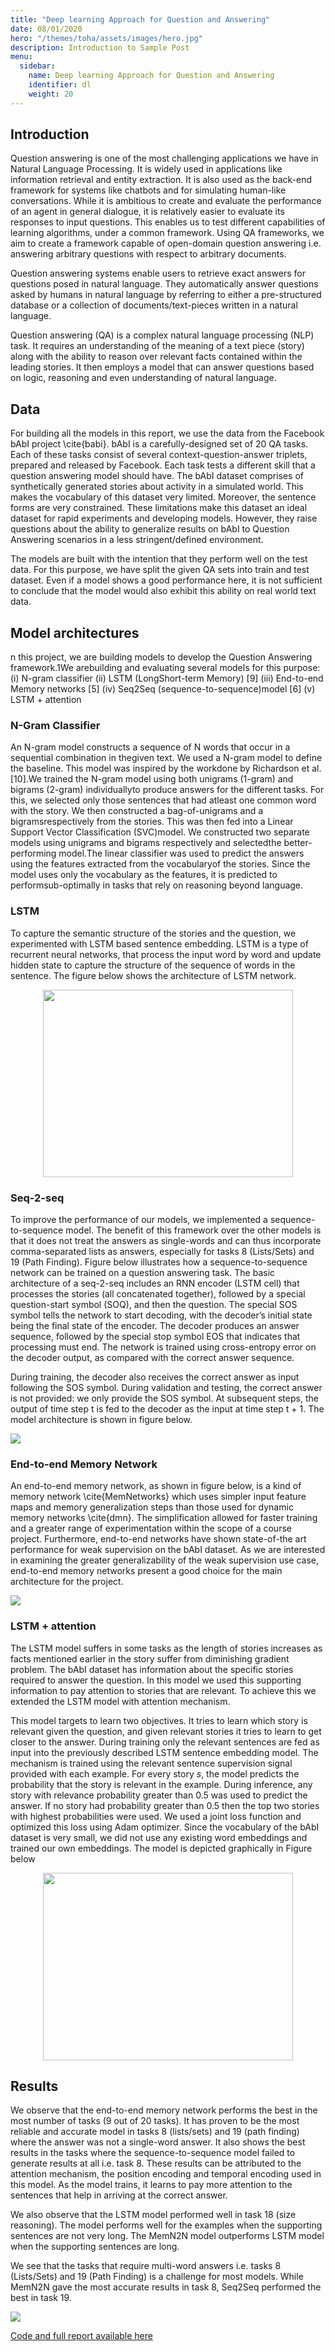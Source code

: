 ```yaml
---
title: "Deep learning Approach for Question and Answering"
date: 08/01/2020
hero: "/themes/toha/assets/images/hero.jpg"
description: Introduction to Sample Post
menu:
  sidebar:
    name: Deep learning Approach for Question and Answering
    identifier: dl
    weight: 20
---
```


## Introduction

Question answering is one of the most challenging applications we have in Natural Language Processing. It is widely used in applications like information retrieval and entity extraction. It is also used as the back-end framework for systems like chatbots and for simulating human-like conversations. While it is ambitious to create and evaluate the performance of an agent in general dialogue, it is relatively easier to evaluate its responses to input questions. This enables us to test different capabilities of learning algorithms, under a common framework. Using QA frameworks, we aim to create a framework capable of open-domain question answering i.e. answering arbitrary questions with respect to arbitrary documents.

Question answering systems enable users to retrieve exact answers for questions posed in natural language. They automatically answer questions asked by humans in natural language by referring to either a pre-structured database or a collection of documents/text-pieces written in a natural language. 

Question answering (QA) is a complex natural language processing (NLP) task. It requires an understanding of the meaning of a text piece (story) along with the ability to reason over relevant facts contained within the leading stories. It then employs a model that can answer questions based on logic, reasoning and even understanding of natural language.

## Data

For building all the models in this report, we use the data from the Facebook bAbI project \cite{babi}. bAbI is a carefully-designed set of 20 QA tasks. Each of these tasks consist of several context-question-answer triplets, prepared and released by Facebook. Each task tests a different skill that a question answering model should have. The bAbI dataset comprises of synthetically generated stories about activity in a simulated world. This makes the vocabulary of this dataset very limited. Moreover, the sentence forms are very constrained. These limitations make this dataset an ideal dataset for rapid experiments and developing models. However, they raise questions about the ability to generalize results on bAbI to Question Answering scenarios in a less stringent/defined environment. 

The models are built with the intention that they perform well on the test data. For this purpose, we have split the given QA sets into train and test dataset. Even if a model shows a good performance here, it is not sufficient to conclude that the model would also exhibit this ability on real world text data. 

## Model architectures

n this project, we are building models to develop the Question Answering framework.1We arebuilding and evaluating several models for this purpose:  (i) N-gram classifier (ii) LSTM (LongShort-term Memory) [9] (iii) End-to-end Memory networks [5] (iv) Seq2Seq (sequence-to-sequence)model [6] (v) LSTM + attention

### N-Gram Classifier

An N-gram model constructs a sequence of N words that occur in a sequential combination in thegiven text. We used a N-gram model to define the baseline. This model was inspired by the workdone by Richardson et al.[10].We trained the N-gram model using both unigrams (1-gram) and bigrams (2-gram) individuallyto produce answers for the different tasks.  For this, we selected only those sentences that had atleast one common word with the story.  We then constructed a bag-of-unigrams and a bigramsrespectively from the stories. This was then fed into a Linear Support Vector Classification (SVC)model. We constructed two separate models using unigrams and bigrams respectively and selectedthe better-performing model.The linear classifier was used to predict the answers using the features extracted from the vocabularyof the stories. Since the model uses only the vocabulary as the features, it is predicted to performsub-optimally in tasks that rely on reasoning beyond language.

### LSTM

To capture the semantic structure of the stories and the question, we experimented with LSTM based sentence embedding. LSTM is a type of recurrent neural networks, that process the input word by word and update hidden state to capture the structure of the sequence of words in the sentence. The figure below shows the architecture of LSTM network.

<p align="center">
  <img width="400" height="300" src="lstm.png">
</p>

### Seq-2-seq

To improve the performance of our models, we implemented a sequence-to-sequence model. The benefit of this framework over the other models is that it does not treat the answers as single-words and can thus incorporate comma-separated lists as answers, especially for tasks 8 (Lists/Sets) and 19 (Path Finding). 
Figure below illustrates how a sequence-to-sequence network can be trained on a question answering task. The basic architecture of a seq-2-seq includes an RNN encoder (LSTM cell) that processes the stories (all concatenated together), followed by a special question-start symbol (SOQ), and then the question. The special SOS symbol tells the network to start decoding, with the decoder’s initial state being the final state of the encoder. The decoder produces an answer sequence, followed by the special stop symbol EOS that indicates that processing must end. The network is trained using cross-entropy error on the decoder output, as compared with the correct answer sequence.

During training, the decoder also receives the correct answer as input following the SOS symbol. During validation and testing, the correct answer is not provided: we only provide the SOS symbol. At subsequent steps, the output of time step t is fed to the decoder as the input at time step t + 1. The model architecture is shown in figure below.

![](seq2seq.png)

### End-to-end Memory Network

An end-to-end memory network, as shown in figure below, is a kind of memory network \cite{MemNetworks} which uses simpler input feature maps and memory generalization steps than those used for dynamic memory networks \cite{dmn}. The simplification allowed for faster training and a greater range of experimentation within the scope of a course project. Furthermore, end-to-end networks have shown state-of-the art performance for weak supervision on the bAbI dataset. As we are interested in examining the greater generalizability of the weak supervision use case, end-to-end memory networks present a good choice for the main architecture for the project.

![](memN2N.png)

### LSTM + attention

The LSTM model suffers in some tasks as the length of stories increases as facts mentioned earlier in the story suffer from diminishing gradient problem. The bAbI dataset has information about the specific stories required to answer the question. In this model we used this supporting information to pay attention to stories that are relevant. To achieve this we extended the LSTM model with attention mechanism. 

This model targets to learn two objectives. It tries to learn which story is relevant given the question, and given relevant stories it tries to learn to get closer to the answer. During training only the relevant
sentences are fed as input into the previously described LSTM sentence embedding model. The mechanism is trained using the relevant sentence supervision signal provided with each example. For every story $s$, the model predicts the probability that the story is relevant in the example. During inference, any story with relevance probability greater than 0.5 was used to predict the answer. If no story had probability greater than 0.5 then the top two stories with highest probabilities were used. 
We used a joint loss function and optimized this loss using Adam optimizer. Since the vocabulary of the bAbI dataset is very small, we did not use any existing word embeddings and trained our own embeddings. The model is depicted graphically in Figure below

<p align="center">
  <img width="400" height="300" src="lstm_attention.png">
</p>


## Results

We observe that the end-to-end memory network performs the best in the most number of tasks (9 out of 20 tasks). It has proven to be the most reliable and accurate model in tasks 8 (lists/sets) and 19 (path finding) where the answer was not a single-word answer. It also shows the best results in the tasks where the sequence-to-sequence model failed to generate results at all i.e. task 8. These results can be attributed to the attention mechanism, the position encoding and temporal encoding used in this model. As the model trains, it learns to pay more attention to the sentences that help in arriving at the correct answer.

We also observe that the LSTM model performed well in task 18 (size reasoning). The model performs well for the examples when the supporting sentences are not very long. The MemN2N model outperforms LSTM model when the supporting sentences are long.

We see that the tasks that require multi-word answers i.e. tasks 8 (Lists/Sets) and 19 (Path Finding) is a challenge for most models. While MemN2N gave the most accurate results in task 8, Seq2Seq performed the best in task 19.

![](model_perf.png)

<a class="btn btn-white" href="https://github.com/srishtis/DL_final_project_ece685">Code and full report available here</a>
